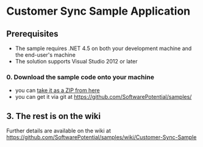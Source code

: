 # Customer Sync Sample Application

## Prerequisites

* The sample requires .NET 4.5 on both your development machine and the end-user's machine
* The solution supports Visual Studio 2012 or later

### 0. Download the sample code onto your machine 

* you can [take it as a ZIP from here](https://github.com/SoftwarePotential/samples/zipball/master) 
* you can get it via git at https://github.com/SoftwarePotential/samples/

## 3. The rest is on the wiki

Further details are available on the wiki at https://github.com/SoftwarePotential/samples/wiki/Customer-Sync-Sample